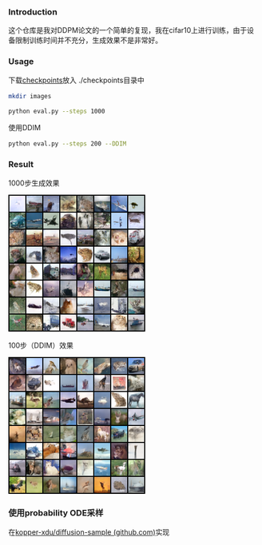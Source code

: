 ### Introduction

这个仓库是我对DDPM论文的一个简单的复现，我在cifar10上进行训练，由于设备限制训练时间并不充分，生成效果不是非常好。

### Usage

下载[checkpoints](https://drive.google.com/file/d/1ZgIIniTqVkJKFxLNuhon6xrQn3N2R-wI/view?usp=sharing)放入 ./checkpoints目录中

```bash
mkdir images 
```

```bash
python eval.py --steps 1000
```

使用DDIM
```bash
python eval.py --steps 200 --DDIM
```

### Result

1000步生成效果

![image](example/epoch1720.png)

100步（DDIM）效果

![image](example/DDIM100.png)


### 使用probability ODE采样

在[kopper-xdu/diffusion-sample (github.com)](https://github.com/kopper-xdu/diffusion-sample#diffusion-sample)实现